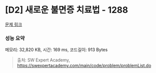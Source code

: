 # [D2] 새로운 불면증 치료법 - 1288 

[문제 링크](https://swexpertacademy.com/main/code/problem/problemDetail.do?contestProbId=AV18_yw6I9MCFAZN) 

### 성능 요약

메모리: 32,820 KB, 시간: 169 ms, 코드길이: 913 Bytes



> 출처: SW Expert Academy, https://swexpertacademy.com/main/code/problem/problemList.do